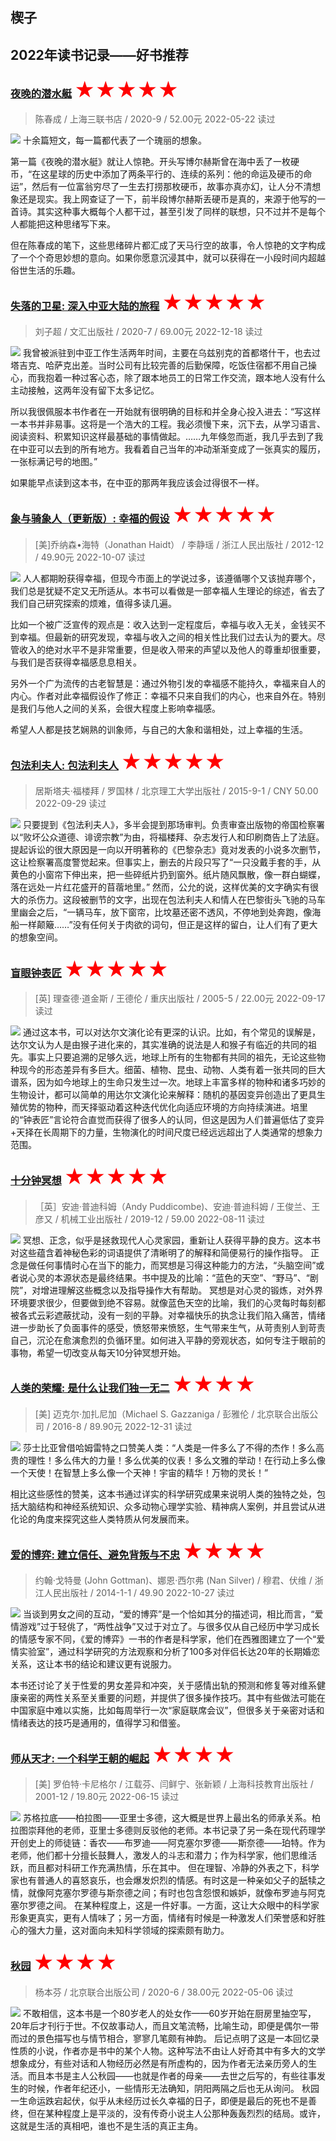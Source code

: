 ## 楔子





## 2022年读书记录——好书推荐

### [夜晚的潜水艇](https://book.douban.com/subject/35005045/) <font color=#FF0000 size=6>★★★★★</font>

> 陈春成 / 上海三联书店 / 2020-9 / 52.00元
> 2022-05-22 读过

![](html_已读\s33718940.jpg)
十余篇短文，每一篇都代表了一个瑰丽的想象。

第一篇《夜晚的潜水艇》就让人惊艳。开头写博尔赫斯曾在海中丢了一枚硬币，“在这星球的历史中添加了两条平行的、连续的系列：他的命运及硬币的命运”，然后有一位富翁穷尽了一生去打捞那枚硬币，故事亦真亦幻，让人分不清想象还是现实。我上网查证了一下，前半段博尔赫斯丢硬币是真的，来源于他写的一首诗。其实这种事大概每个人都干过，甚至引发了同样的联想，只不过并不是每个人都能把这种思绪写下来。

但在陈春成的笔下，这些思绪碎片都汇成了天马行空的故事，令人惊艳的文字构成了一个个奇思妙想的意向。如果你愿意沉浸其中，就可以获得在一小段时间内超越俗世生活的乐趣。


### [失落的卫星: 深入中亚大陆的旅程](https://book.douban.com/subject/35025453/) <font color=#FF0000 size=6>★★★★★</font>
> 刘子超 / 文汇出版社 / 2020-7 / 69.00元
> 2022-12-18 读过

![](html_已读\s33660509.jpg)
我曾被派驻到中亚工作生活两年时间，主要在乌兹别克的首都塔什干，也去过塔吉克、哈萨克出差。当时公司有比较完善的后勤保障，吃饭住宿都不用自己操心，而我抱着一种过客心态，除了跟本地员工的日常工作交流，跟本地人没有什么主动接触，这两年没有留下太多记忆。

所以我很佩服本书作者在一开始就有很明确的目标和并全身心投入进去：“写这样一本书并非易事。这将是一个浩大的工程。我必须慢下来，沉下去，从学习语言、阅读资料、积累知识这样最基础的事情做起。……九年倏忽而逝，我几乎去到了我在中亚可以去到的所有地方。我看着自己当年的冲动渐渐变成了一张真实的履历，一张标满记号的地图。”

如果能早点读到这本书，在中亚的那两年我应该会过得很不一样。

### [象与骑象人（更新版）: 幸福的假设](https://book.douban.com/subject/20260640/) <font color=#FF0000 size=6>★★★★★</font>
> [美]乔纳森•海特（Jonathan Haidt） / 李静瑶 / 浙江人民出版社 / 2012-12 / 49.90元
> 2022-10-07 读过

![](html_已读\s24411395.jpg)
人人都期盼获得幸福，但现今市面上的学说过多，该遵循哪个又该抛弃哪个，我们总是犹疑不定又无所适从。本书可以看做是一部幸福人生理论的综述，省去了我们自己研究探索的烦难，值得多读几遍。

比如一个被广泛宣传的观点是：收入达到一定程度后，幸福与收入无关，金钱买不到幸福。但最新的研究发现，幸福与收入之间的相关性比我们过去认为的要大。尽管收入的绝对水平不是非常重要，但是收入带来的声望以及他人的尊重却很重要，与我们是否获得幸福感息息相关。

另外一个广为流传的古老智慧是：通过外物引发的幸福感不能持久，幸福来自人的内心。作者对此幸福假设作了修正：幸福不只来自我们的内心，也来自外在。特别是我们与他人之间的关系，会很大程度上影响幸福感。

希望人人都是技艺娴熟的训象师，与自己的大象和谐相处，过上幸福的生活。

### [包法利夫人: 包法利夫人](https://book.douban.com/subject/30315592/) <font color=#FF0000 size=6>★★★★★</font>
> 居斯塔夫·福楼拜 / 罗国林 / 北京理工大学出版社 / 2015-9-1 / CNY 50.00
> 2022-09-29 读过

![](html_已读\s29859300.jpg)
只要提到《包法利夫人》，多半会提到那场审判。负责审查出版物的帝国检察署以“败坏公众道德、诽谤宗教”为由，将福楼拜、杂志发行人和印刷商告上了法庭。
提起诉讼的很大原因是一向以开明著称的《巴黎杂志》竟对发表的小说多次删节，这让检察署高度警觉起来。但事实上，删去的片段只写了“一只没戴手套的手，从黄色的小窗帘下伸出来，把一些碎纸片扔到窗外。纸片随风飘散，像一群白蝴蝶，落在远处一片红花盛开的苜蓿地里。”
然而，公允的说，这样优美的文字确实有很大的杀伤力。这段被删节的文字，出现在包法利夫人和情人在巴黎街头飞驰的马车里幽会之后，“一辆马车，放下窗帘，比坟墓还密不透风，不停地到处奔跑，像海船一样颠簸……”没有任何关于肉欲的词句，但正是这样的留白，让人们有了更大的想象空间。

### [盲眼钟表匠](https://book.douban.com/subject/1427464/) <font color=#FF0000 size=6>★★★★★</font>
> [英] 理查德·道金斯 / 王德伦 / 重庆出版社 / 2005-5 / 22.00元
> 2022-09-17 读过

![](html_已读\s8898613.jpg)
通过这本书，可以对达尔文演化论有更深的认识。比如，有个常见的误解是，达尔文认为人是由猴子进化来的，其实准确的说法是人和猴子有临近的共同的祖先。事实上只要追溯的足够久远，地球上所有的生物都有共同的祖先，无论这些物种现今的形态差异有多巨大。细菌、植物、昆虫、动物、人类有着一张共同的巨大谱系，因为如今地球上的生命只发生过一次。地球上丰富多样的物种和诸多巧妙的生物设计，都可以简单的用达尔文演化论来解释：随机的基因变异创造出了更具生殖优势的物种，而天择驱动着这种迭代优化向适应环境的方向持续演进。培里的“钟表匠”言论符合直觉而获得了很多人的认同，但这是因为人们普遍低估了变异+天择在长周期下的力量，生物演化的时间尺度已经远远超出了人类通常的想象力范围。



### [十分钟冥想](https://book.douban.com/subject/34888157/) <font color=#FF0000 size=6>★★★★★</font>
> ［英］安迪·普迪科姆（Andy Puddicombe)、安迪·普迪科姆 / 王俊兰、王彦又 / 机械工业出版社 / 2019-12 / 59.00
> 2022-08-11 读过

![](html_已读\s34011955.jpg)
冥想、正念，似乎是拯救现代人心灵家园，重新让人获得平静的良方。这本书对这些蕴含着神秘色彩的词语提供了清晰明了的解释和简便易行的操作指导。
正念是做任何事情时心在当下的能力，而冥想是习得这种能力的方法，“头脑空间”或者说心灵的本源状态是最终结果。书中提及的比喻：“蓝色的天空”、“野马”、“剧院”，对增进理解这些概念以及指导操作大有帮助。
冥想是对心灵的锻炼，对外界环境要求很少，但要做到绝不容易。就像蓝色天空的比喻，我们的心灵每时每刻都被各式云彩遮蔽扰动，没有一刻的平静。对幸福快乐的执念让我们陷入痛苦，情绪进一步助长了负面事件的感受，愤怒带来愤怒，生气带来生气，从苛责别人到苛责自己，沉沦在愈演愈烈的负循环里。如何进入平静的旁观状态，如何专注于眼前的事物，希望一切改变从每天10分钟冥想开始。




### [人类的荣耀: 是什么让我们独一无二](https://book.douban.com/subject/26862325/) <font color=#FF0000 size=6>★★★★</font>
> [美] 迈克尔·加扎尼加（Michael S. Gazzaniga / 彭雅伦 / 北京联合出版公司 / 2016-8 / 89.90元
> 2022-12-31 读过

![](html_已读\s29003425.jpg)
莎士比亚曾借哈姆雷特之口赞美人类：“人类是一件多么了不得的杰作！多么高贵的理性！多么伟大的力量！多么优美的仪表！多么文雅的举动！在行动上多么像一个天使！在智慧上多么像一个天神！宇宙的精华！万物的灵长！”

相比这些感性的赞美，这本书通过详实的科学研究成果来说明人类的独特之处，包括大脑结构和神经系统知识、众多动物心理学实验、精神病人案例，并且尝试从进化论的角度来探究这些人类特质从何发展而来。


### [爱的博弈: 建立信任、避免背叛与不忠](https://book.douban.com/subject/25809012/) <font color=#FF0000 size=6>★★★★</font>
> 约翰·戈特曼 (John Gottman)、娜恩·西尔弗 (Nan Silver) / 穆君、伏维 / 浙江人民出版社 / 2014-1-1 / 49.90
> 2022-10-27 读过

![](html_已读\s27256973.jpg)
当谈到男女之间的互动，“爱的博弈”是一个恰如其分的描述词，相比而言，“爱情游戏”过于轻佻了，“两性战争”又过于对立了。与很多仅从自己经历中学习成长的情感专家不同，《爱的博弈》一书的作者是科学家，他们在西雅图建立了一个“爱情实验室”，通过科学研究的方法观察和分析了100多对伴侣长达20年的长期婚恋关系，这让本书的结论和建议更有说服力。

本书还讨论了关于性爱的男女差异和冲突，关于感情出轨的预测和修复等对维系健康亲密的两性关系至关重要的问题，并提供了很多操作技巧。其中有些做法可能在中国家庭中难以实施，比如每周举行一次“家庭联席会议”，但很多关于亲密对话和情绪表达的技巧是通用的，值得学习和借鉴。



### [师从天才: 一个科学王朝的崛起](https://book.douban.com/subject/1028077/) <font color=#FF0000 size=6>★★★★</font>
> [美] 罗伯特·卡尼格尔 / 江载芬、闫鲜宁、张新颖 / 上海科技教育出版社 / 2001-12 / 19.80元
> 2022-06-15 读过

![](html_已读\s24933157.jpg)
苏格拉底——柏拉图——亚里士多德，这大概是世界上最出名的师承关系。柏拉图崇拜他的老师，亚里士多德则反驳他的老师。本书记录了另一条在现代药理学开创史上的师徒链：香农——布罗迪——阿克塞尔罗德——斯奈德——珀特。作为老师，他们都十分擅长鼓舞人，激发人的斗志和潜力；作为科学家，他们思维活跃，而且都对科研工作充满热情，乐在其中。
但在理智、冷静的外表之下，科学家也有普通人的喜怒哀乐，也会爆发炽烈的情感。有时这是一种亲如父子的舐犊之情，就像阿克塞尔罗德与斯奈德之间；有时也包含怨恨和嫉妒，就像布罗迪与阿克塞尔罗德之间。
在某种程度上，这是一件好事。一方面，这让大众眼中的科学家形象更真实，更有人情味了；另一方面，情绪有时候是一种激发人们荣誉感和好胜心的强大力量，这对面向未知科学领域的探索颇有助力。



### [秋园](https://book.douban.com/subject/34998019/) <font color=#FF0000 size=6>★★★★</font>
> 杨本芬 / 北京联合出版公司 / 2020-6 / 38.00元
> 2022-05-06 读过

![](html_已读\s33640730.jpg)
不敢相信，这本书是一个80岁老人的处女作——60岁开始在厨房里抽空写，20年后才刊行于世。不仅故事动人，而且文笔流畅，比喻生动，即便是偶尔一带而过的景色描写也与情节相合，寥寥几笔颇有神韵。
后记点明了这是一本回忆录性质的小说，作者亦是书中的某个人物。这种写法不由让人好奇其中有多大的文学想象成分，有些对话和人物经历必然是有所虚构的，因为作者无法亲历旁人的生活。而且本书是主人公秋园——也就是作者的母亲——去世之后写的，有些往事发生的时候，作者年纪还小，一些情形无法确知，阴阳两隔之后也无从询问。
秋园一生命运跌宕起伏，似乎从未经历过长久幸福的日子，即便是最后的死也不是善终，但在某种程度上是平淡的，没有传奇小说主人公那种轰轰烈烈的结局。或许，这就是生活的真相吧，谁也不是生活的真正主角。





